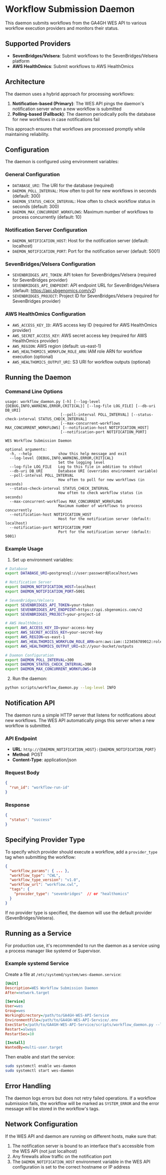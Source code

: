 # Workflow Submission Daemon

This daemon submits workflows from the GA4GH WES API to various workflow execution providers and monitors their status.

## Supported Providers

- **SevenBridges/Velsera**: Submit workflows to the SevenBridges/Velsera platform
- **AWS HealthOmics**: Submit workflows to AWS HealthOmics

## Architecture

The daemon uses a hybrid approach for processing workflows:

1. **Notification-based (Primary)**: The WES API pings the daemon's notification server when a new workflow is submitted
2. **Polling-based (Fallback)**: The daemon periodically polls the database for new workflows in case notifications fail

This approach ensures that workflows are processed promptly while maintaining reliability.

## Configuration

The daemon is configured using environment variables:

### General Configuration

- `DATABASE_URI`: The URI for the database (required)
- `DAEMON_POLL_INTERVAL`: How often to poll for new workflows in seconds (default: 300)
- `DAEMON_STATUS_CHECK_INTERVAL`: How often to check workflow status in seconds (default: 300)
- `DAEMON_MAX_CONCURRENT_WORKFLOWS`: Maximum number of workflows to process concurrently (default: 10)

### Notification Server Configuration

- `DAEMON_NOTIFICATION_HOST`: Host for the notification server (default: localhost)
- `DAEMON_NOTIFICATION_PORT`: Port for the notification server (default: 5001)

### SevenBridges/Velsera Configuration

- `SEVENBRIDGES_API_TOKEN`: API token for SevenBridges/Velsera (required for SevenBridges provider)
- `SEVENBRIDGES_API_ENDPOINT`: API endpoint URL for SevenBridges/Velsera (default: https://api.sbgenomics.com/v2)
- `SEVENBRIDGES_PROJECT`: Project ID for SevenBridges/Velsera (required for SevenBridges provider)

### AWS HealthOmics Configuration

- `AWS_ACCESS_KEY_ID`: AWS access key ID (required for AWS HealthOmics provider)
- `AWS_SECRET_ACCESS_KEY`: AWS secret access key (required for AWS HealthOmics provider)
- `AWS_REGION`: AWS region (default: us-east-1)
- `AWS_HEALTHOMICS_WORKFLOW_ROLE_ARN`: IAM role ARN for workflow execution (optional)
- `AWS_HEALTHOMICS_OUTPUT_URI`: S3 URI for workflow outputs (optional)

## Running the Daemon

### Command Line Options

```
usage: workflow_daemon.py [-h] [--log-level {DEBUG,INFO,WARNING,ERROR,CRITICAL}] [--log-file LOG_FILE] [--db-uri DB_URI]
                         [--poll-interval POLL_INTERVAL] [--status-check-interval STATUS_CHECK_INTERVAL]
                         [--max-concurrent-workflows MAX_CONCURRENT_WORKFLOWS] [--notification-host NOTIFICATION_HOST]
                         [--notification-port NOTIFICATION_PORT]

WES Workflow Submission Daemon

optional arguments:
  -h, --help            show this help message and exit
  --log-level {DEBUG,INFO,WARNING,ERROR,CRITICAL}
                        Set the logging level
  --log-file LOG_FILE   Log to this file in addition to stdout
  --db-uri DB_URI       Database URI (overrides environment variable)
  --poll-interval POLL_INTERVAL
                        How often to poll for new workflows (in seconds)
  --status-check-interval STATUS_CHECK_INTERVAL
                        How often to check workflow status (in seconds)
  --max-concurrent-workflows MAX_CONCURRENT_WORKFLOWS
                        Maximum number of workflows to process concurrently
  --notification-host NOTIFICATION_HOST
                        Host for the notification server (default: localhost)
  --notification-port NOTIFICATION_PORT
                        Port for the notification server (default: 5001)
```

### Example Usage

1. Set up environment variables:

```bash
# Database
export DATABASE_URI=postgresql://user:password@localhost/wes

# Notification Server
export DAEMON_NOTIFICATION_HOST=localhost
export DAEMON_NOTIFICATION_PORT=5001

# SevenBridges/Velsera
export SEVENBRIDGES_API_TOKEN=your-token
export SEVENBRIDGES_API_ENDPOINT=https://api.sbgenomics.com/v2
export SEVENBRIDGES_PROJECT=your-project-id

# AWS HealthOmics
export AWS_ACCESS_KEY_ID=your-access-key
export AWS_SECRET_ACCESS_KEY=your-secret-key
export AWS_REGION=us-east-1
export AWS_HEALTHOMICS_WORKFLOW_ROLE_ARN=arn:aws:iam::123456789012:role/workflow-role
export AWS_HEALTHOMICS_OUTPUT_URI=s3://your-bucket/outputs

# Daemon Configuration
export DAEMON_POLL_INTERVAL=300
export DAEMON_STATUS_CHECK_INTERVAL=300
export DAEMON_MAX_CONCURRENT_WORKFLOWS=10
```

2. Run the daemon:

```bash
python scripts/workflow_daemon.py --log-level INFO
```

## Notification API

The daemon runs a simple HTTP server that listens for notifications about new workflows. The WES API automatically pings this server when a new workflow is submitted.

### API Endpoint

- **URL**: `http://{DAEMON_NOTIFICATION_HOST}:{DAEMON_NOTIFICATION_PORT}`
- **Method**: POST
- **Content-Type**: application/json

### Request Body

```json
{
  "run_id": "workflow-run-id"
}
```

### Response

```json
{
  "status": "success"
}
```

## Specifying Provider Type

To specify which provider should execute a workflow, add a `provider_type` tag when submitting the workflow:

```json
{
  "workflow_params": { ... },
  "workflow_type": "CWL",
  "workflow_type_version": "v1.0",
  "workflow_url": "workflow.cwl",
  "tags": {
    "provider_type": "sevenbridges"  // or "healthomics"
  }
}
```

If no provider type is specified, the daemon will use the default provider (SevenBridges/Velsera).

## Running as a Service

For production use, it's recommended to run the daemon as a service using a process manager like systemd or Supervisor.

### Example systemd Service

Create a file at `/etc/systemd/system/wes-daemon.service`:

```ini
[Unit]
Description=WES Workflow Submission Daemon
After=network.target

[Service]
User=wes
Group=wes
WorkingDirectory=/path/to/GA4GH-WES-API-Service
EnvironmentFile=/path/to/GA4GH-WES-API-Service/.env
ExecStart=/path/to/GA4GH-WES-API-Service/scripts/workflow_daemon.py --log-level INFO --log-file /var/log/wes-daemon.log
Restart=always
RestartSec=10

[Install]
WantedBy=multi-user.target
```

Then enable and start the service:

```bash
sudo systemctl enable wes-daemon
sudo systemctl start wes-daemon
```

## Error Handling

The daemon logs errors but does not retry failed operations. If a workflow submission fails, the workflow will be marked as `SYSTEM_ERROR` and the error message will be stored in the workflow's tags.

## Network Configuration

If the WES API and daemon are running on different hosts, make sure that:

1. The notification server is bound to an interface that's accessible from the WES API (not just localhost)
2. Any firewalls allow traffic on the notification port
3. The `DAEMON_NOTIFICATION_HOST` environment variable in the WES API configuration is set to the correct hostname or IP address